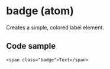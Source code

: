 # badge (atom)

Creates a simple, colored label element.

## Code sample 
```
<span class="badge">Text</span>
```
